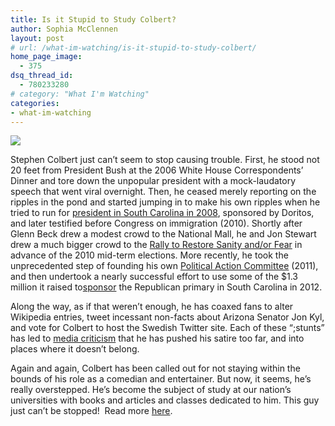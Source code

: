 ```yaml
---
title: Is it Stupid to Study Colbert?
author: Sophia McClennen
layout: post
# url: /what-im-watching/is-it-stupid-to-study-colbert/
home_page_image:
  - 375
dsq_thread_id:
  - 780233280
# category: "What I'm Watching"
categories: 
- what-im-watching
---
```


![](/uploads/2012-07-11-colbertbooks.jpeg)

Stephen Colbert just can’t seem to stop causing trouble. First, he stood not 20 feet from President Bush at the 2006 White House Correspondents’ Dinner and tore down the unpopular president with a mock-laudatory speech that went viral overnight. Then, he ceased merely reporting on the ripples in the pond and started jumping in to make his own ripples when he tried to run for <a href="https://en.wikipedia.org/wiki/Stephen_Colbert_presidential_campaign,_2008" target="_blank">president in South Carolina in 2008</a>, sponsored by Doritos, and later testified before Congress on immigration (2010). Shortly after Glenn Beck drew a modest crowd to the National Mall, he and Jon Stewart drew a much bigger crowd to the <a href="https://www.google.com/url?q=http%3A%2F%2Fwww.huffingtonpost.com%2F2010%2F10%2F30%2Frally-to-restore-sanity-attendance_n_776547.html&sa=D&sntz=1&usg=AFQjCNG7BIO9no3y0reut_ziwAC0ZDJAYw" target="_blank">Rally to Restore Sanity and/or Fear</a> in advance of the 2010 mid-term elections. More recently, he took the unprecedented step of founding his own <a href="https://www.google.com/url?q=http%3A%2F%2Fwww.washingtonpost.com%2Fpolitics%2Ffec-allows-colbert-to-form-super-pac-for-2012-elections%2F2011%2F06%2F30%2FAGxVGBsH_story.html&sa=D&sntz=1&usg=AFQjCNF2YP_E8bHXFRMwI25fcdIdl3uy6A" target="_blank">Political Action Committee</a> (2011), and then undertook a nearly successful effort to use some of the $1.3 million it raised to<a href="https://abcnews.go.com/blogs/politics/2011/12/stephen-colbert-offers-to-buy-south-carolina-primary/" target="_blank">sponsor</a> the Republican primary in South Carolina in 2012.

Along the way, as if that weren’t enough, he has coaxed fans to alter Wikipedia entries, tweet incessant non-facts about Arizona Senator Jon Kyl, and vote for Colbert to host the Swedish Twitter site. Each of these “;stunts” has led to <a href="https://www.google.com/url?q=http%3A%2F%2Fwww.nytimes.com%2F2012%2F01%2F14%2Farts%2Fstephen-colbert-stirs-up-political-campaign-and-media.html&sa=D&sntz=1&usg=AFQjCNE557HJd48MT6l8ra9rkvDJaX1_VA" target="_blank">media criticism</a> that he has pushed his satire too far, and into places where it doesn’t belong.

Again and again, Colbert has been called out for not staying within the bounds of his role as a comedian and entertainer. But now, it seems, he’s really overstepped. He’s become the subject of study at our nation’s universities with books and articles and classes dedicated to him. This guy just can’t be stopped!  Read more [here][1].

 [1]: https://www.huffingtonpost.com/sophia-a-mcclennen/stephen-colbert-studies_b_1665768.html
